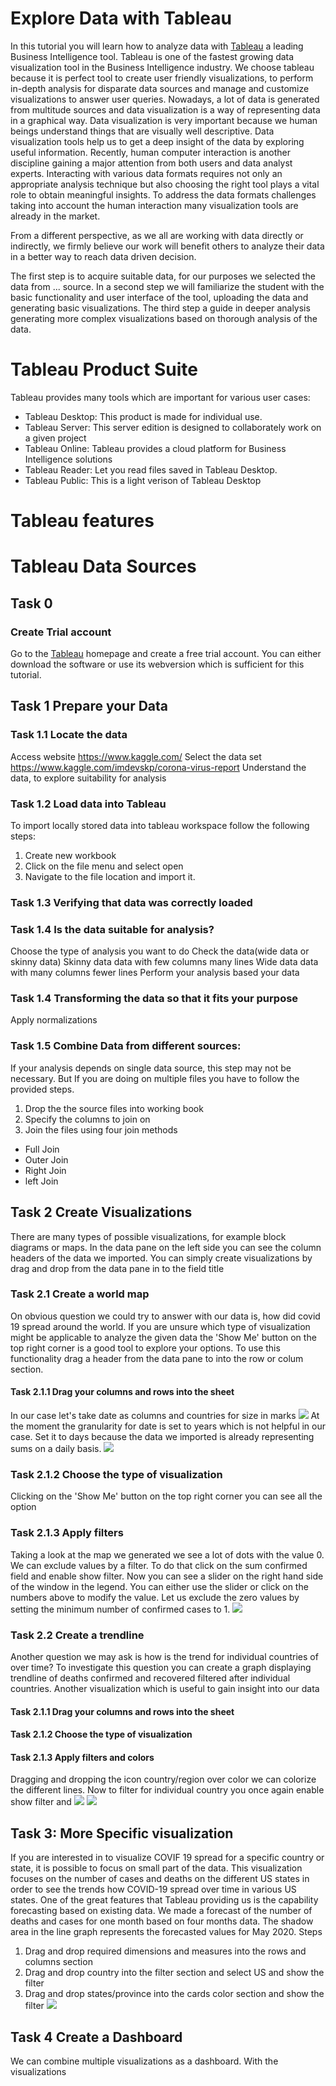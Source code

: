 # Explore Data with Tableau

In this tutorial you will learn how to analyze data with [Tableau](http://tableau.com/) a leading Business Intelligence tool.
Tableau is one of the fastest growing data visualization tool in the Business Intelligence industry.
We choose tableau because it is perfect tool to create user friendly visualizations,
to perform in-depth analysis for disparate data sources and manage and customize visualizations to answer user queries.
Nowadays, a lot of data is generated from multitude sources and data visualization is a way of representing data in a graphical way.
Data visualization is very important because we human beings understand things that are visually well descriptive.
Data visualization tools help us to get a deep insight of the data by exploring useful information. 
Recently, human computer interaction is another discipline gaining a major attention from both users and data analyst experts.
Interacting with various data formats requires not only an appropriate analysis technique
but also choosing the right tool plays a vital role to obtain meaningful insights.
To address the data formats challenges taking into account the human interaction many visualization tools are already in the market.

From a different perspective, as we all are working with data directly or indirectly,
we firmly believe our work will benefit others to analyze their data in a better way to reach data driven decision.

The first step is to acquire suitable data, for our purposes we selected the data from ... source.
In a second step we will familiarize the student with the basic functionality and user interface of the tool, uploading the data and generating basic visualizations.
The third step a guide in deeper analysis generating more complex visualizations based on thorough analysis of the data.

# Tableau Product Suite
Tableau provides many tools which are important for various user cases:

- Tableau Desktop: This product is made for individual use.
- Tableau Server:  This server edition is designed to collaborately work on a given project
- Tableau Online: Tableau provides a cloud platform for Business Intelligence solutions
- Tableau Reader: Let you read files saved in Tableau Desktop.
- Tableau Public: This is a light verison of Tableau Desktop

# Tableau features

# Tableau Data Sources



## Task 0

### Create Trial account

Go to the [Tableau](https://www.tableau.com/products/cloud-bi?openExternal=true#online-reg-form) homepage and create a free trial account. You can either download the software or use its webversion which is sufficient for this tutorial.

## Task 1 Prepare your Data

### Task 1.1 Locate the data
Access website https://www.kaggle.com/ 
Select the data set https://www.kaggle.com/imdevskp/corona-virus-report
Understand the data, to explore suitability for analysis

### Task 1.2 Load data into Tableau
To import locally stored data into tableau workspace follow the following steps:
1. Create  new workbook
2. Click on the file menu and select open
3. Navigate to the file location and import it.


### Task 1.3 Verifying that data was correctly loaded



### Task 1.4 Is the data suitable for analysis?
Choose the type of analysis you want to do
Check the data(wide data or skinny data)
  Skinny data data with few columns many lines
  Wide data data with many columns fewer lines
Perform your analysis based your data



### Task 1.4 Transforming the data so that it fits your purpose
Apply normalizations

### Task 1.5 Combine Data from different sources:
If your analysis depends on single data source, this step may not be necessary. But If you are doing on multiple files you have to follow the provided steps.
1. Drop the the source files into working book
2. Specify the columns to join on 
3. Join the files using four join methods
  - Full Join
  - Outer Join
  - Right Join
  - left Join


## Task 2 Create Visualizations

There are many types of possible visualizations, for example block diagrams or maps.
In the data pane on the left side you can see the column headers of the data we imported. You can simply create visualizations by drag and drop from the data pane in to the field title

### Task 2.1 Create a world map

On obvious question we could try to answer with our data is, how did covid 19 spread around the world.
If you are unsure which type of visualization might be applicable to analyze the given data the 'Show Me' button on the top right corner is a good tool to explore your options. To use this functionality drag a header from the data pane to into the row or colum section. 


#### Task 2.1.1 Drag your columns and rows into the sheet 
In our case let's take date as columns and countries for size in marks
![](/research/Images/world_map1.png)
At the moment the granularity for date is set to years which is not helpful in our case. Set it to days because the data we imported is already representing sums on a daily basis.
![](/research/Images/world_map2.png)

### Task 2.1.2 Choose the type of visualization 
Clicking on the 'Show Me' button on the top right corner you can see all the option


### Task 2.1.3 Apply filters
Taking a look at the map we generated we see a lot of dots with the value 0. We can exclude values by a filter. To do that click on the sum confirmed field and enable show filter. Now you can see a slider on the right hand side of the window in the legend. You can either use the slider or click on the numbers above to modify the value. Let us exclude the zero values by setting the minimum number of confirmed cases to 1. 
![](/research/Images/world_map3.png)


### Task 2.2 Create a trendline

Another question we may ask is how is the trend for individual countries of over time?
To investigate this question you can create a graph displaying trendline of deaths confirmed and recovered filtered after individual countries.
Another visualization which is useful to gain insight into our data 

#### Task 2.1.1 Drag your columns and rows into the sheet 

#### Task 2.1.2 Choose the type of visualization 


#### Task 2.1.3 Apply filters and colors
Dragging and dropping the icon country/region over color we can colorize the different lines. Now to filter for individual country you once again enable show filter and 
![](/research/Images/trend1.png)
![](/research/Images/trend2.png)

 ## Task 3: More Specific visualization
 
If you are interested in to visualize COVIF 19 spread for a specific country or state, it is possible to focus on small part of the data.
This visualization focuses on the number of cases and deaths on the different US states in order to see the trends how COVID-19 spread over time in various US states.  One of the great features that Tableau providing us is the capability forecasting based on existing data. We made a forecast of the number of deaths and cases for one month based on four months data.
The shadow area in the line graph represents the forecasted values for May 2020.
Steps
1.	Drag and drop required dimensions and measures into the rows and columns section
2.	Drag and drop country into the filter section and select US and show the filter 
3.	Drag and drop states/province  into the cards  color section and show the filter
![](/research/Images/Trend_US_State.PNG)

## Task 4 Create a Dashboard
We can combine multiple visualizations as a dashboard.
With the visualizations

